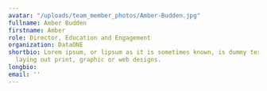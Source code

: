 ```yaml
---
avatar: "/uploads/team_member_photos/Amber-Budden.jpg"
fullname: Amber Budden
firstname: Amber
role: Director, Education and Engagement
organization: DataONE
shortbio: Lorem ipsum, or lipsum as it is sometimes known, is dummy text used in
  laying out print, graphic or web designs.
longbio:
email: ''
---
```

